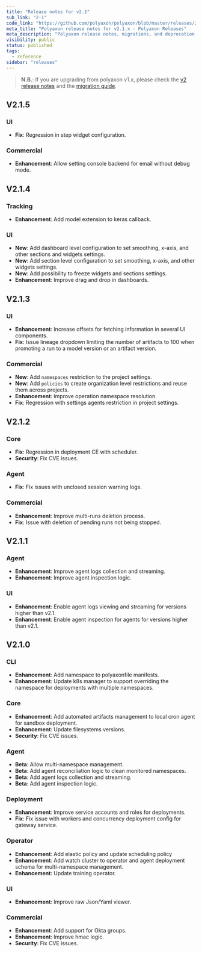 ```yaml
---
title: "Release notes for v2.1"
sub_link: "2-1"
code_link: "https://github.com/polyaxon/polyaxon/blob/master/releases/2-1.md"
meta_title: "Polyaxon release notes for v2.1.x - Polyaxon Releases"
meta_description: "Polyaxon release notes, migrations, and deprecation notes for v2.1.x."
visibility: public
status: published
tags:
  - reference
sidebar: "releases"
---
```


> **N.B.**: If you are upgrading from polyaxon v1.x, please check the [v2 release notes](/docs/releases/2-0/) and the [migration guide](/docs/resources/migration/#migration-from-v1x-to-v2y).

## V2.1.5

### UI

 * **Fix**: Regression in step widget configuration.

### Commercial

  * **Enhancement**: Allow setting console backend for email without debug mode.

## V2.1.4

### Tracking

 * **Enhancement**: Add model extension to keras callback.

### UI

 * **New**: Add dashboard level configuration to set smoothing, x-axis, and other sections and widgets settings.
 * **New**: Add section level configuration to set smoothing, x-axis, and other widgets settings.
 * **New**: Add possibility to freeze widgets and sections settings.
 * **Enhancement**: Improve drag and drop in dashboards.

## V2.1.3

### UI

 * **Enhancement**: Increase offsets for fetching information in several UI components.
 * **Fix**: Issue lineage dropdown limiting the number of artifacts to 100 when promoting a run to a model version or an artifact version.

### Commercial

  * **New**: Add `namespaces` restriction to the project settings.
  * **New**: Add `policies` to create organization level restrictions and reuse them across projects.
  * **Enhancement**: Improve operation namespace resolution.
  * **Fix**: Regression with settings agents restriction in project settings.

## V2.1.2

### Core

 * **Fix**: Regression in deployment CE with scheduler.
 * **Security**: Fix CVE issues.

### Agent

 * **Fix**: Fix issues with unclosed session warning logs.

### Commercial

  * **Enhancement**: Improve multi-runs deletion process.
  * **Fix**: Issue with deletion of pending runs not being stopped.

## V2.1.1

### Agent

 * **Enhancement**: Improve agent logs collection and streaming.
 * **Enhancement**: Improve agent inspection logic.

### UI

 * **Enhancement**: Enable agent logs viewing and streaming for versions higher than v2.1.
 * **Enhancement**: Enable agent inspection for agents for versions higher than v2.1.



## V2.1.0

### CLI

 * **Enhancement**: Add namespace to polyaxonfile manifests.
 * **Enhancement**: Update k8s manager to support overriding the namespace for deployments with multiple namespaces.

### Core

 * **Enhancement**: Add automated artifacts management to local cron agent for sandbox deployment.
 * **Enhancement**: Update filesystems versions.
 * **Security**: Fix CVE issues.

### Agent

 * **Beta**: Allow multi-namespace management.
 * **Beta**: Add agent reconciliation logic to clean monitored namespaces.
 * **Beta**: Add agent logs collection and streaming.
 * **Beta**: Add agent inspection logic.

### Deployment

 * **Enhancement**: Improve service accounts and roles for deployments.
 * **Fix**: Fix issue with workers and concurrency deployment config for gateway service.

### Operator

 * **Enhancement**: Add elastic policy and update scheduling policy
 * **Enhancement**: Add watch cluster to operator and agent deployment schema for multi-namespace management.
 * **Enhancement**: Update training operator.

### UI

 * **Enhancement**: Improve raw Json/Yaml viewer.

### Commercial

  * **Enhancement**: Add support for Okta groups.
  * **Enhancement**: Improve hmac logic.
  * **Security**: Fix CVE issues.
